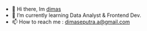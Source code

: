 

<!--
### Hi there 👋
**dimasekaputraaa/dimasekaputraaa** is a ✨ _special_ ✨ repository because its `README.md` (this file) appears on your GitHub profile.

Here are some ideas to get you started:
- 😄 Pronouns: ...
- 👯 I’m looking to collaborate on ...
- 🤔 I’m looking for help with ...
- 💬 Ask me about ...
- ⚡ Fun fact: i love web design😄
-->
- 👋 Hi there, Im [dimas](https://www.instagram.com/dimasekaputraaa/)
- 🌱 I’m currently learning Data Analyst & Frontend Dev.
- 📫 How to reach me : dimaseputra.a@gmail.com


